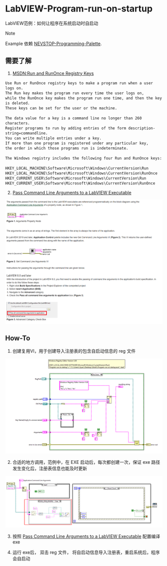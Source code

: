 # LabVIEW-Program-run-on-startup
LabVIEW范例：如何让程序在系统启动时自启动

> [!NOTE]
> Example 依赖 [NEVSTOP-Programming-Palette](https://github.com/NEVSTOP-LAB/NEVSTOP-Programming-Palette).


## 需要了解

1. [MSDN:Run and RunOnce Registry Keys](https://learn.microsoft.com/en-us/windows/win32/setupapi/run-and-runonce-registry-keys?redirectedfrom=MSDN)

```text
Use Run or RunOnce registry keys to make a program run when a user logs on.
The Run key makes the program run every time the user logs on,
while the RunOnce key makes the program run one time, and then the key is deleted.
These keys can be set for the user or the machine.

The data value for a key is a command line no longer than 260 characters.
Register programs to run by adding entries of the form description-string=commandline.
You can write multiple entries under a key.
If more than one program is registered under any particular key,
the order in which those programs run is indeterminate.

The Windows registry includes the following four Run and RunOnce keys:

HKEY_LOCAL_MACHINE\Software\Microsoft\Windows\CurrentVersion\Run
HKEY_LOCAL_MACHINE\Software\Microsoft\Windows\CurrentVersion\RunOnce
HKEY_CURRENT_USER\Software\Microsoft\Windows\CurrentVersion\Run
HKEY_CURRENT_USER\Software\Microsoft\Windows\CurrentVersion\RunOnce

```

2. [Pass Command Line Arguments to a LabVIEW Executable](https://knowledge.ni.com/KnowledgeArticleDetails?id=kA03q000000YHdICAW&l=en-US)

![image](.doc/Snipaste_2024-04-23_10-38-19.png)


## How-To

1. 创建复用VI，用于创建导入注册表的包含自启动信息的 reg 文件

![image](.doc/Snipaste_2024-04-23_11-40-06.png)


2. 合适的地方调用，范例中，在 EXE 启动后，每次都创建一次，保证 exe 路径发生变化后，注册表信息也能及时更新

![image](.doc/Snipaste_2024-04-23_11-42-07.png)

3. 按照 [Pass Command Line Arguments to a LabVIEW Executable](https://knowledge.ni.com/KnowledgeArticleDetails?id=kA03q000000YHdICAW&l=en-US) 配置编译 exe

4. 运行 exe后， 双击 reg 文件， 将自启动信息导入注册表，重启系统后，程序会自启动
